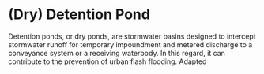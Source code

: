# (Dry) Detention Pond
Detention ponds, or dry ponds, are stormwater basins designed to intercept stormwater runoff for temporary impoundment and metered discharge to a conveyance system or a receiving waterbody. In this regard, it can contribute to the prevention of urban flash flooding. Adapted
